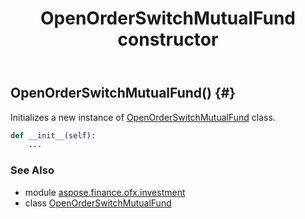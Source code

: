 ﻿---
title: OpenOrderSwitchMutualFund constructor
second_title: Aspose.Finance for Python via .NET API References
description: 
type: docs
weight: 10
url: /python-net/aspose.finance.ofx.investment/openorderswitchmutualfund/__init__/
is_root: false
---

## OpenOrderSwitchMutualFund() {#}

Initializes a new instance of [OpenOrderSwitchMutualFund](/finance/python-net/aspose.finance.ofx.investment/openorderswitchmutualfund) class.



```python
def __init__(self):
    ...
```





### See Also
* module [aspose.finance.ofx.investment](../../)
* class [OpenOrderSwitchMutualFund](/finance/python-net/aspose.finance.ofx.investment/openorderswitchmutualfund)
